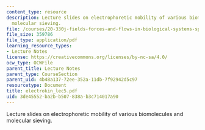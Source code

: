 ```yaml
---
content_type: resource
description: Lecture slides on electrophoretic mobility of various biomolecules and
  molecular sieving.
file: /courses/20-330j-fields-forces-and-flows-in-biological-systems-spring-2007/3de45552ba2bb507838ab3c714017a90_electrokin_lec5.pdf
file_size: 359786
file_type: application/pdf
learning_resource_types:
- Lecture Notes
license: https://creativecommons.org/licenses/by-nc-sa/4.0/
ocw_type: OCWFile
parent_title: Lecture Notes
parent_type: CourseSection
parent_uid: 4b48a137-72ee-352a-11db-7f92942d5c97
resourcetype: Document
title: electrokin_lec5.pdf
uid: 3de45552-ba2b-b507-838a-b3c714017a90
---
```

Lecture slides on electrophoretic mobility of various biomolecules and molecular sieving.